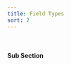 ```yaml
---
title: Field Types
sort: 2
---
```


<pre class="prettyprint lang-php">

</pre>

<h4>Sub Section</h4>